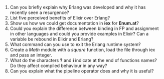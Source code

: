 1. Can you briefly explain why Erlang was developed and why it has recently seen a resurgence?
2. List five perceived benefits of Elixir over Erlang?
3. Show us how we could get documentation in **iex** for **Enum.at**?
4. Could you explain the difference between binding in FP and assignment in
   other languages and could you provide examples in Elixir? Can a variable be
   rebound in Elixir and Erlang?
5. What command can you use to exit the Erlang runtime system?
6. Create a *Math* module with a *square* function, load the file through iex
   and pass an integer.
7. What do the characters **?** and **i** indicate at the end of functions
   names? Do they affect compiled behaviour in any way?
8. Can you explain what the pipeline operator does and why it is useful?
